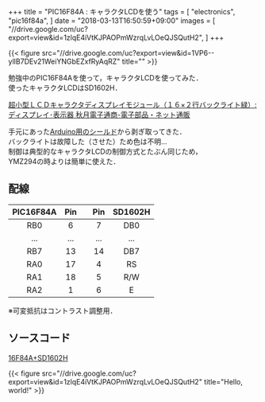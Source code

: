 +++
title = "PIC16F84A : キャラクタLCDを使う"
tags = [
  "electronics",
  "pic16f84a",
]
date = "2018-03-13T16:50:59+09:00"
images = [
  "//drive.google.com/uc?export=view&id=1zlqE4iVtKJPAOPmWzrqLvLOeQJSQutH2",
]
+++

{{< figure src="//drive.google.com/uc?export=view&id=1VP6--ylIB7DEv21WeiYNGbEZxfRyAqRZ" title="" >}}

勉強中のPIC16F84Aを使って，キャラクタLCDを使ってみた．  
使ったキャラクタLCDはSD1602H．
<!--more-->

[超小型ＬＣＤキャラクタディスプレイモジュール（１６×２行バックライト緑）: ディスプレイ･表示器 秋月電子通商-電子部品・ネット通販](http://akizukidenshi.com/catalog/g/gP-01675/)

手元にあった[Arduino用のシールド](https://www.amazon.co.jp/exec/obidos/ASIN/B009AQ2FAI/nandemotukuty-22/ref=nosim/)から剥ぎ取ってきた．  
バックライトは故障した（させた）ため色は不明...   
制御は典型的なキャラクタLCDの制御方式とたぶん同じため，  
YMZ294の時よりは簡単に使えた．  

## 配線

| PIC16F84A | Pin |  | Pin | SD1602H |
| :-: | :-: | :-: | :-: | :-: |
| RB0 | 6 |  | 7 | DB0 |
| ... | ... |  | ... | ... |
| RB7 | 13 |  | 14 | DB7 |
| RA0 | 17 |  | 4 | RS |
| RA1 | 18 |  | 5 | R/W |
| RA2 | 1 |  | 6 | E |

※可変抵抗はコントラスト調整用．  

## ソースコード  
[16F84A+SD1602H](https://gist.github.com/ha2zakura/8ed5ebd4295027b7969c8a1ca49f7cfc)

{{< figure src="//drive.google.com/uc?export=view&id=1zlqE4iVtKJPAOPmWzrqLvLOeQJSQutH2" title="Hello, world!" >}}


